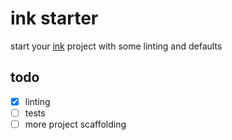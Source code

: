 # ink starter

start your [ink]() project with some linting and defaults

## todo

- [x] linting
- [ ] tests
- [ ] more project scaffolding
